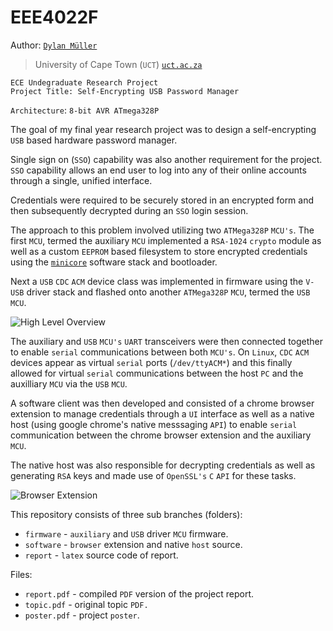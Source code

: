 # EEE4022F

Author: [`Dylan Müller`](https://www.linkedin.com/in/dylanmuller/)
> University of Cape Town (`UCT`) [`uct.ac.za`](https://uct.ac.za)

```
ECE Undegraduate Research Project
Project Title: Self-Encrypting USB Password Manager
```

`Architecture`: `8-bit AVR ATmega328P`

The goal of my final year research project was to design a self-encrypting `USB` based hardware password manager. 

Single sign on (`SSO`) capability was also another requirement for the project. `SSO` capability allows an end user to log into any of their online accounts through a single, unified interface.

Credentials were required to be securely stored in an encrypted form and then subsequently decrypted during an `SSO` login session. 

The approach to this problem involved utilizing two `ATMega328P` `MCU's`. The first `MCU`, termed the auxiliary `MCU` implemented a `RSA-1024` `crypto` module as well as a custom `EEPROM` based filesystem to store encrypted credentials using the [`minicore`](https://github.com/MCUdude/MiniCore) software stack and bootloader. 

Next a `USB` `CDC` `ACM` device class was implemented in firmware using the `V-USB` driver stack and flashed onto another `ATMega328P` `MCU`, termed the `USB` `MCU`. 

![High Level Overview](https://raw.githubusercontent.com/lunarjournal/research/main/images/HL.png)

The auxiliary and `USB` `MCU's` `UART` transceivers were then connected together to enable `serial` communications between both `MCU's`. On `Linux`, `CDC` `ACM` devices appear as virtual `serial` ports (`/dev/ttyACM*`) and this finally allowed for virtual `serial` communications between the host `PC` and the auxilliary `MCU` via the `USB` `MCU`.

A software client was then developed and consisted of a chrome browser extension to manage credentials through a `UI` interface as well as a native host (using google chrome's native messsaging `API`) to enable `serial` communication between the chrome browser extension and the auxiliary `MCU`. 

The native host was also responsible for decrypting credentials as well as generating `RSA` keys and made use of `OpenSSL's` `C` `API` for these tasks. 

![Browser Extension](https://raw.githubusercontent.com/lunarjournal/research/main/images/DE.png)

This repository consists of three sub branches (folders):
* `firmware` - `auxiliary` and `USB` driver `MCU` firmware.
* `software` - `browser` extension and native `host` source.
* `report` - `latex` source code of report.

Files:
<br/>
* `report.pdf` - compiled `PDF` version of the project report.
* `topic.pdf` - original topic `PDF.`
* `poster.pdf` - project `poster`.
